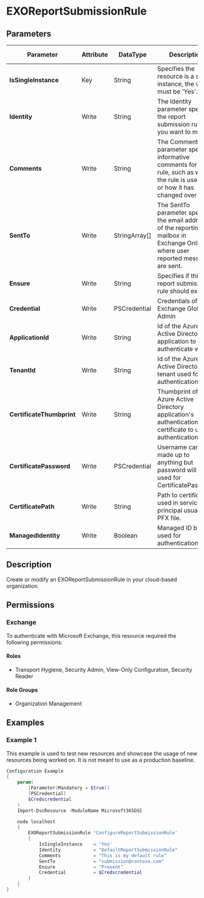 ﻿# EXOReportSubmissionRule

## Parameters

| Parameter | Attribute | DataType | Description | Allowed Values |
| --- | --- | --- | --- | --- |
| **IsSingleInstance** | Key | String | Specifies the resource is a single instance, the value must be 'Yes'. | `Yes` |
| **Identity** | Write | String | The Identity parameter specifies the report submission rule that you want to modify. | |
| **Comments** | Write | String | The Comments parameter specifies informative comments for the rule, such as what the rule is used for or how it has changed over time. | |
| **SentTo** | Write | StringArray[] | The SentTo parameter specifies the email address of the reporting mailbox in Exchange Online where user reported messages are sent. | |
| **Ensure** | Write | String | Specifies if this report submission rule should exist. | `Present`, `Absent` |
| **Credential** | Write | PSCredential | Credentials of the Exchange Global Admin | |
| **ApplicationId** | Write | String | Id of the Azure Active Directory application to authenticate with. | |
| **TenantId** | Write | String | Id of the Azure Active Directory tenant used for authentication. | |
| **CertificateThumbprint** | Write | String | Thumbprint of the Azure Active Directory application's authentication certificate to use for authentication. | |
| **CertificatePassword** | Write | PSCredential | Username can be made up to anything but password will be used for CertificatePassword | |
| **CertificatePath** | Write | String | Path to certificate used in service principal usually a PFX file. | |
| **ManagedIdentity** | Write | Boolean | Managed ID being used for authentication. | |

## Description

Create or modify an EXOReportSubmissionRule in your cloud-based organization.

## Permissions

### Exchange

To authenticate with Microsoft Exchange, this resource required the following permissions:

#### Roles

- Transport Hygiene, Security Admin, View-Only Configuration, Security Reader

#### Role Groups

- Organization Management

## Examples

### Example 1

This example is used to test new resources and showcase the usage of new resources being worked on.
It is not meant to use as a production baseline.

```powershell
Configuration Example
{
    param(
        [Parameter(Mandatory = $true)]
        [PSCredential]
        $Credscredential
    )
    Import-DscResource -ModuleName Microsoft365DSC

    node localhost
    {
        EXOReportSubmissionRule 'ConfigureReportSubmissionRule'
        {
            IsSingleInstance    = 'Yes'
            Identity            = "DefaultReportSubmissionRule"
            Comments            = "This is my default rule"
            SentTo              = "submission@contoso.com"
            Ensure              = "Present"
            Credential          = $Credscredential
        }
    }
}
```


